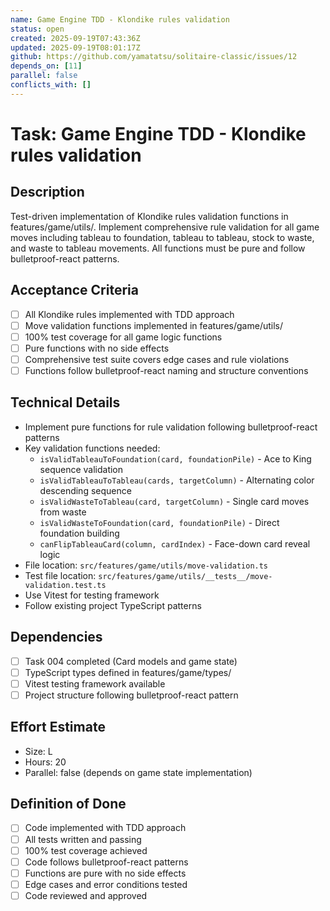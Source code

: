 ```yaml
---
name: Game Engine TDD - Klondike rules validation
status: open
created: 2025-09-19T07:43:36Z
updated: 2025-09-19T08:01:17Z
github: https://github.com/yamatatsu/solitaire-classic/issues/12
depends_on: [11]
parallel: false
conflicts_with: []
---
```


# Task: Game Engine TDD - Klondike rules validation

## Description
Test-driven implementation of Klondike rules validation functions in features/game/utils/. Implement comprehensive rule validation for all game moves including tableau to foundation, tableau to tableau, stock to waste, and waste to tableau movements. All functions must be pure and follow bulletproof-react patterns.

## Acceptance Criteria
- [ ] All Klondike rules implemented with TDD approach
- [ ] Move validation functions implemented in features/game/utils/
- [ ] 100% test coverage for all game logic functions
- [ ] Pure functions with no side effects
- [ ] Comprehensive test suite covers edge cases and rule violations
- [ ] Functions follow bulletproof-react naming and structure conventions

## Technical Details
- Implement pure functions for rule validation following bulletproof-react patterns
- Key validation functions needed:
  - `isValidTableauToFoundation(card, foundationPile)` - Ace to King sequence validation
  - `isValidTableauToTableau(cards, targetColumn)` - Alternating color descending sequence
  - `isValidWasteToTableau(card, targetColumn)` - Single card moves from waste
  - `isValidWasteToFoundation(card, foundationPile)` - Direct foundation building
  - `canFlipTableauCard(column, cardIndex)` - Face-down card reveal logic
- File location: `src/features/game/utils/move-validation.ts`
- Test file location: `src/features/game/utils/__tests__/move-validation.test.ts`
- Use Vitest for testing framework
- Follow existing project TypeScript patterns

## Dependencies
- [ ] Task 004 completed (Card models and game state)
- [ ] TypeScript types defined in features/game/types/
- [ ] Vitest testing framework available
- [ ] Project structure following bulletproof-react pattern

## Effort Estimate
- Size: L
- Hours: 20
- Parallel: false (depends on game state implementation)

## Definition of Done
- [ ] Code implemented with TDD approach
- [ ] All tests written and passing
- [ ] 100% test coverage achieved
- [ ] Code follows bulletproof-react patterns
- [ ] Functions are pure with no side effects
- [ ] Edge cases and error conditions tested
- [ ] Code reviewed and approved
